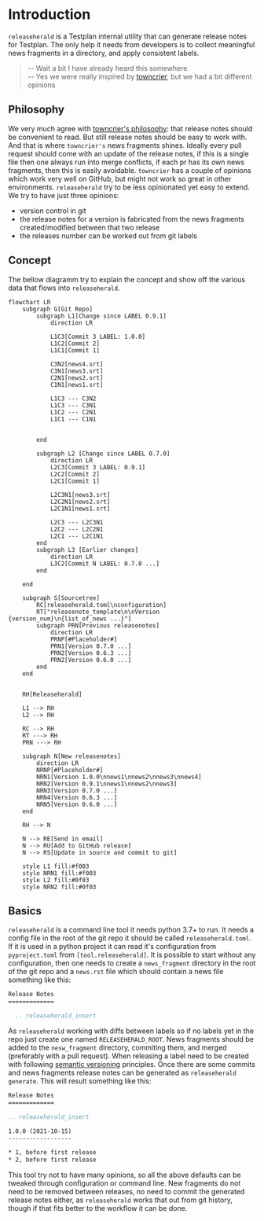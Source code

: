 # Introduction

`releaseherald` is a Testplan internal utility that can generate release notes for Testplan. The only help it needs from
developers is to collect meaningful news fragments in a directory, and apply consistent labels.

> -- Wait a bit I have already heard this somewhere.  
> -- Yes we were really inspired by [towncrier](https://github.com/twisted/towncrier), but we had a bit different opinions

## Philosophy

We very much agree with [towncrier's philosophy](https://github.com/twisted/towncrier#Philosophy):
that release notes should be convenient to read. But still release notes should be easy to work with. And that is where
`towncrier's` news fragments shines. Ideally every pull request should come with an update of the release notes, if this
is a single file then one always run into merge conflicts, if each pr has its own news fragments, then this is easily
avoidable. `towncrier` has a couple of opinions which work very well on GitHub, but might not work so great in other
environments. `releaseherald` try to be less opinionated yet easy to extend. We try to have just three opinions:

- version control in git
- the release notes for a version is fabricated from the news fragments created/modified between that two release
- the releases number can be worked out from git labels

## Concept

The bellow diagramm try to explain the concept and show off the various data that flows into `releaseherald`.
```mermaid
flowchart LR
    subgraph G[Git Repo]
        subgraph L1[Change since LABEL 0.9.1]
            direction LR

            L1C3[Commit 3 LABEL: 1.0.0]
            L1C2[Commit 2]
            L1C1[Commit 1]

            C3N2[news4.srt]
            C3N1[news3.srt]
            C2N1[news2.srt]
            C1N1[news1.srt]

            L1C3 --- C3N2
            L1C3 --- C3N1            
            L1C2 --- C2N1
            L1C1 --- C1N1

            
        end

        subgraph L2 [Change since LABEL 0.7.0]
            direction LR
            L2C3[Commit 3 LABEL: 0.9.1] 
            L2C2[Commit 2] 
            L2C1[Commit 1] 

            L2C3N1[news3.srt]
            L2C2N1[news2.srt]
            L2C1N1[news1.srt]

            L2C3 --- L2C3N1            
            L2C2 --- L2C2N1
            L2C1 --- L2C1N1
        end
        subgraph L3 [Earlier changes]
            direction LR
            L3C2[Commit N LABEL: 0.7.0 ...]             
        end

    end

    subgraph S[Sourcetree]
        RC[releaseherald.toml\nconfiguration]
        RT["releasenote_template\n\nVersion {version_num}\n{list_of_news ...}"]
        subgraph PRN[Previous releasenotes]
            direction LR
            PRNP[#Placeholder#]
            PRN1[Version 0.7.0 ...]
            PRN2[Version 0.6.3 ...]
            PRN2[Version 0.6.0 ...]
        end
    end


    RH[Releaseherald]
    
    L1 --> RH 
    L2 --> RH

    RC --> RH
    RT ---> RH
    PRN ---> RH

    subgraph N[New releasenotes]
        direction LR
        NRNP[#Placeholder#]
        NRN1[Version 1.0.0\nnews1\nnews2\nnews3\nnews4]        
        NRN2[Version 0.9.1\nnews1\nnews2\nnews3]
        NRN3[Version 0.7.0 ...]
        NRN4[Version 0.6.3 ...]
        NRN5[Version 0.6.0 ...]
    end

    RH --> N

    N --> RE[Send in email]
    N --> RU[Add to GitHub release]
    N --> RS[Update in source and commit to git]

    style L1 fill:#f003
    style NRN1 fill:#f003    
    style L2 fill:#0f03
    style NRN2 fill:#0f03

```

## Basics

`releaseherald` is a command line tool it needs python 3.7+ to run. It needs a config file in the root of the git repo
it should be called `releaseherald.toml`. If it is used in a python project it can read it's configuration
from `pyproject.toml` from `[tool.releaseherald]`. It is possible to start without any configuration, then one needs to
create a `news_fragment` directory in the root of the git repo and a `news.rst` file which should contain a news file
something like this:

``` rst
Release Notes
=============

  .. releaseherald_insert
```

As `releaseherald` working with diffs between labels so if no labels yet in the repo just create one
named `RELEASEHERALD_ROOT`. News fragments should be added to the `nesw_fragment` directory, commiting them, and
merged (preferably with a pull request). When releasing a label need to be created with
following [semantic versioning](https://semver.org/) principles. Once there are some commits and news fragments release
notes can be generated as `releaseherald generate`. This will result something like this:

``` rst
Release Notes
=============

.. releaseherald_insert

1.0.0 (2021-10-15)
------------------

* 1, before first release
* 2, before first release
```

This tool try not to have many opinions, so all the above defaults can be tweaked through configuration or command line.
New fragments do not need to be removed between releases, no need to commit the generated release notes either,
as `releaseherald`
works that out from git history, though if that fits better to the workflow it can be done.

